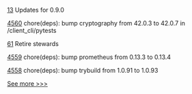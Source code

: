 
[13](https://github.com/hyperledger-labs/agora-unknown_order/pull/13) Updates for 0.9.0

[4560](https://github.com/hyperledger/iroha/pull/4560) chore(deps): bump cryptography from 42.0.3 to 42.0.7 in /client_cli/pytests

[61](https://github.com/hyperledger-labs/governance/pull/61) Retire stewards

[4559](https://github.com/hyperledger/iroha/pull/4559) chore(deps): bump prometheus from 0.13.3 to 0.13.4

[4558](https://github.com/hyperledger/iroha/pull/4558) chore(deps): bump trybuild from 1.0.91 to 1.0.93


[See more >>>](https://start-here.hyperledger.org/pull-requests)
